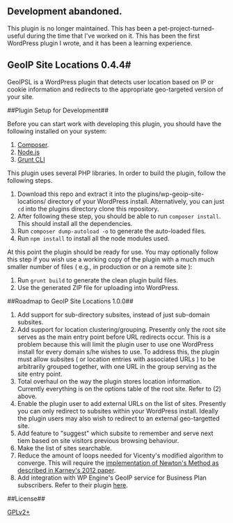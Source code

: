 ## Development abandoned.

This plugin is no longer maintained. This has been a pet-project-turned-useful during the time that I've worked on it. This has been the first WordPress plugin I wrote, and it has been a learning experience.

## GeoIP Site Locations 0.4.4#

GeoIPSL is a WordPress plugin that detects user location based on IP or cookie 
information and redirects to the appropriate geo-targeted version of your site.

##Plugin Setup for Development##

Before you can start work with developing this plugin, you should have the 
following installed on your system:

1. [Composer](https://getcomposer.org/).
1. [Node.js](https://nodejs.org/)
1. [Grunt CLI](https://github.com/gruntjs/grunt-cli)

This plugin uses several PHP libraries. In order to build the plugin, follow the 
following steps.

1. Download this repo and extract it into the plugins/wp-geoip-site-locations/ 
directory of your WordPress install. Alternatively, you can just ```cd``` into 
the plugins directory clone this repository.
1. After following these step, you should be able to run ```composer install```. 
This should install all the dependencies.
1. Run ```composer dump-autoload -o``` to generate the auto-loaded files.
1. Run ```npm install``` to install all the node modules used.

At this point the plugin should be ready for use. You may optionally follow this 
step if you wish use a working copy of the plugin with a much much smaller 
number of files ( e.g., in production or on a remote site ):

1. Run ```grunt build``` to generate the clean plugin build files.
2. Use the generated ZIP file for uploading into WordPress.

##Roadmap to GeoIP Site Locations 1.0.0##

1. Add support for sub-directory subsites, instead of just sub-domain subsites.
1. Add support for location clustering/grouping. Presently only the root site 
serves as the main entry point before URL redirects occur. This is a problem 
because this will limit the plugin user to use one WordPress install for every 
domain s/he wishes to use. To address this, the plugin must allow subsites ( or 
location entries with associated URLs ) to be arbitrarily grouped together, with 
one URL in the group serving as the site entry point.
1. Total overhaul on the way the plugin stores location information. Currently 
everything is on the options table of the root site. Refer to (2) above.
1. Enable the plugin user to add external URLs on the list of sites. Presently 
you can only redirect to subsites within your WordPress install. Ideally the 
plugin users may also wish to redirect to an external geo-targetted site.
1. Add feature to "suggest" which subsite to remember and serve next tiem based 
on site visitors previous browsing behaviour.
1. Make the list of sites searchable.
1. Reduce the amount of loops needed for Vicenty's modified algorithm to 
converge. This will require the [implementation of Newton's Method as described 
in Karney's 2012 
paper](http://link.springer.com/content/pdf/10.1007%2Fs00190-012-0578-z).
1. Add integration with WP Engine's GeoIP service for Business Plan subscribers. 
Refer to their plugin [here](https://github.com/wpengine/geoip).

##License##

[GPLv2+](http://www.gnu.org/licenses/gpl-2.0.html)
